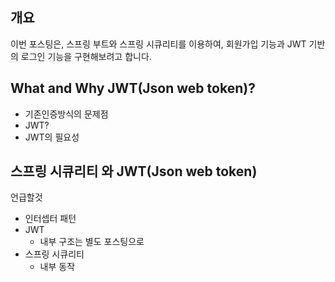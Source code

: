 ## 개요 



이번 포스팅은, 스프링 부트와 스프링 시큐리티를 이용하여, 회원가입 기능과 JWT 기반의 로그인 기능을 구현해보려고 합니다.



## What and Why JWT(Json web token)?



- 기존인증방식의 문제점
- JWT?
- JWT의 필요성





## 스프링 시큐리티 와 JWT(Json web token)



언급할것

- 인터셉터 패턴
- JWT
  - 내부 구조는 별도 포스팅으로
- 스프링 시큐리티
  - 내부 동작
